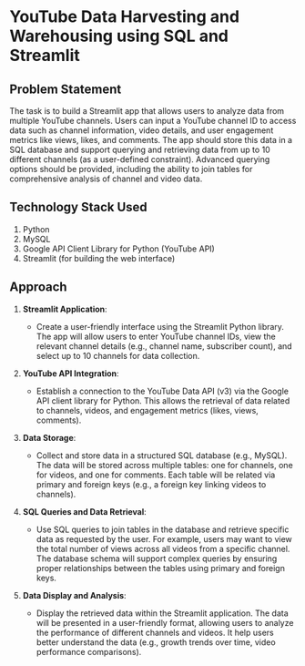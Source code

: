 # YouTube Data Harvesting and Warehousing using SQL and Streamlit

## Problem Statement

The task is to build a Streamlit app that allows users to analyze data from multiple YouTube channels. Users can input a YouTube channel ID to access data such as channel information, video details, and user engagement metrics like views, likes, and comments. The app should store this data in a SQL database and support querying and retrieving data from up to 10 different channels (as a user-defined constraint). Advanced querying options should be provided, including the ability to join tables for comprehensive analysis of channel and video data.

## Technology Stack Used

1. Python
2. MySQL 
3. Google API Client Library for Python (YouTube API)
4. Streamlit (for building the web interface)

## Approach

1. **Streamlit Application**: 
   - Create a user-friendly interface using the Streamlit Python library. The app will allow users to enter YouTube channel IDs, view the relevant channel details (e.g., channel name, subscriber count), and select up to 10 channels for data collection.

2. **YouTube API Integration**:
   - Establish a connection to the YouTube Data API (v3) via the Google API client library for Python. This allows the retrieval of data related to channels, videos, and engagement metrics (likes, views, comments).

3. **Data Storage**:
   - Collect and store data in a structured SQL database (e.g., MySQL). The data will be stored across multiple tables: one for channels, one for videos, and one for comments. Each table will be related via primary and foreign keys (e.g., a foreign key linking videos to channels).

4. **SQL Queries and Data Retrieval**:
   - Use SQL queries to join tables in the database and retrieve specific data as requested by the user. For example, users may want to view the total number of views across all videos from a specific channel. The database schema will support complex queries by ensuring proper relationships between the tables using primary and foreign keys.

5. **Data Display and Analysis**:
   - Display the retrieved data within the Streamlit application. The data will be presented in a user-friendly format, allowing users to analyze the performance of different channels and videos. It help users better understand the data (e.g., growth trends over time, video performance comparisons).
